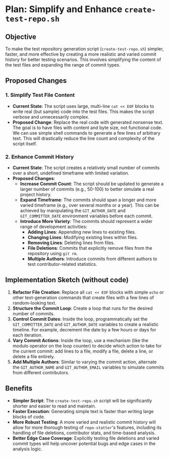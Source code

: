 # Plan: Simplify and Enhance `create-test-repo.sh`

## Objective
To make the test repository generation script (`create-test-repo.sh`) simpler, faster, and more effective by creating a more realistic and varied commit history for better testing scenarios. This involves simplifying the content of the test files and expanding the range of commit types.

## Proposed Changes

### 1. Simplify Test File Content
-   **Current State**: The script uses large, multi-line `cat << EOF` blocks to write real (but sample) code into the test files. This makes the script verbose and unnecessarily complex.
-   **Proposed Change**: Replace the real code with generated nonsense text. The goal is to have files with content and byte size, not functional code. We can use simple shell commands to generate a few lines of arbitrary text. This will drastically reduce the line count and complexity of the script itself.

### 2. Enhance Commit History
-   **Current State**: The script creates a relatively small number of commits over a short, undefined timeframe with limited variation.
-   **Proposed Changes**:
    -   **Increase Commit Count**: The script should be updated to generate a larger number of commits (e.g., 50-100) to better simulate a real project history.
    -   **Expand Timeframe**: The commits should span a longer and more varied timeframe (e.g., over several months or a year). This can be achieved by manipulating the `GIT_AUTHOR_DATE` and `GIT_COMMITTER_DATE` environment variables before each commit.
    -   **Introduce More Variety**: The commits should represent a wider range of development activities:
        -   **Adding Lines**: Appending new lines to existing files.
        -   **Changing Lines**: Modifying existing lines within files.
        -   **Removing Lines**: Deleting lines from files.
        -   **File Deletions**: Commits that explicitly remove files from the repository using `git rm`.
        -   **Multiple Authors**: Introduce commits from different authors to test contributor-related statistics.

## Implementation Sketch (without code)

1.  **Refactor File Creation**: Replace all `cat << EOF` blocks with simple `echo` or other text-generation commands that create files with a few lines of random-looking text.
2.  **Structure the Commit Loop**: Create a loop that runs for the desired number of commits.
3.  **Control Commit Dates**: Inside the loop, programmatically set the `GIT_COMMITTER_DATE` and `GIT_AUTHOR_DATE` variables to create a realistic timeline. For example, decrement the date by a few hours or days for each iteration.
4.  **Vary Commit Actions**: Inside the loop, use a mechanism (like the modulo operator on the loop counter) to decide which action to take for the current commit: add lines to a file, modify a file, delete a line, or delete a file entirely.
5.  **Add Multiple Authors**: Similar to varying the commit action, alternate the `GIT_AUTHOR_NAME` and `GIT_AUTHOR_EMAIL` variables to simulate commits from different contributors.

## Benefits
-   **Simpler Script**: The `create-test-repo.sh` script will be significantly shorter and easier to read and maintain.
-   **Faster Execution**: Generating simple text is faster than writing large blocks of code.
-   **More Robust Testing**: A more varied and realistic commit history will allow for more thorough testing of `repo-statter`'s features, including its handling of file deletions, contributor stats, and time-based analysis.
-   **Better Edge Case Coverage**: Explicitly testing file deletions and varied commit types will help uncover potential bugs and edge cases in the analysis logic.
